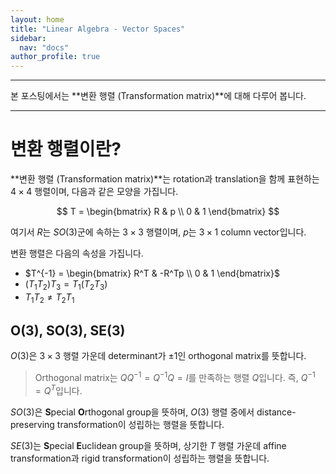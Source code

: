```yaml
---
layout: home
title: "Linear Algebra - Vector Spaces"
sidebar:
  nav: "docs"
author_profile: true
---
```


---

본 포스팅에서는 **변환 행렬 (Transformation matrix)**에 대해 다루어 봅니다.

***

# 변환 행렬이란?

**변환 행렬 (Transformation matrix)**는 rotation과 translation을 함께 표현하는 $4 \times 4$ 행렬이며, 다음과 같은 모양을 가집니다.

$$
T = \begin{bmatrix}
R & p \\
0 & 1
\end{bmatrix}
$$

여기서 $R$는 $SO(3)$군에 속하는 $3 \times 3$ 행렬이며, $p$는 $3 \times 1$ column vector입니다.

변환 행렬은 다음의 속성을 가집니다.
- $T^{-1} = \begin{bmatrix}
R^T & -R^Tp \\
0 & 1
\end{bmatrix}$
- $(T_1 T_2)T_3 = T_1(T_2 T_3)$
- $T_1 T_2 \neq T_2 T_1$

## O(3), SO(3), SE(3)
$O(3)$은 $3 \times 3$ 행렬 가운데 determinant가 $\pm1$인 orthogonal matrix를 뜻합니다.

> Orthogonal matrix는 $QQ^{-1}=Q^{-1}Q=I$를 만족하는 행렬 $Q$입니다. 즉, $Q^{-1}=Q^T$입니다.

$SO(3)$은 **S**pecial **O**rthogonal group을 뜻하며, $O(3)$ 행렬 중에서 distance-preserving transformation이 성립하는 행렬을 뜻합니다.

$SE(3)$는 **S**pecial **E**uclidean group을 뜻하며, 상기한 $T$ 행렬 가운데 affine transformation과 rigid transformation이 성립하는 행렬을 뜻합니다.
